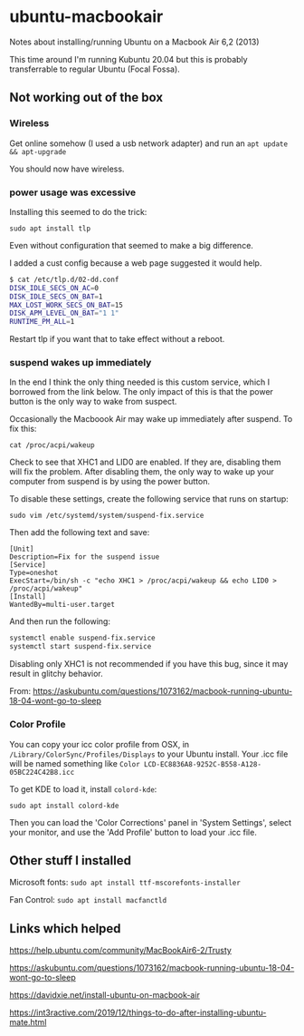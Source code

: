 # ubuntu-macbookair

Notes about installing/running Ubuntu on a Macbook Air 6,2 (2013)

This time around I'm running Kubuntu 20.04 but this is probably transferrable to regular Ubuntu (Focal Fossa).

## Not working out of the box

### Wireless

Get online somehow (I used a usb network adapter) and run an `apt update && apt-upgrade`

You should now have wireless.

### power usage was excessive

Installing this seemed to do the trick:

`sudo apt install tlp`

Even without configuration that seemed to make a big difference.

I added a cust config because a web page suggested it would help.

```bash
$ cat /etc/tlp.d/02-dd.conf
DISK_IDLE_SECS_ON_AC=0
DISK_IDLE_SECS_ON_BAT=1
MAX_LOST_WORK_SECS_ON_BAT=15
DISK_APM_LEVEL_ON_BAT="1 1"
RUNTIME_PM_ALL=1
```

Restart tlp if you want that to take effect without a reboot.

### suspend wakes up immediately

In the end I think the only thing needed is this custom service, which I borrowed from the link below. The only impact of this is that the power button is the only way to wake from suspect.

Occasionally the Macboook Air may wake up immediately after suspend. To fix this:

`cat /proc/acpi/wakeup`

Check to see that XHC1 and LID0 are enabled. If they are, disabling them will fix the problem. After disabling them, the only way to wake up your computer from suspend is by using the power button.

To disable these settings, create the following service that runs on startup:

`sudo vim /etc/systemd/system/suspend-fix.service`

Then add the following text and save:

```
[Unit]
Description=Fix for the suspend issue
[Service]
Type=oneshot 
ExecStart=/bin/sh -c "echo XHC1 > /proc/acpi/wakeup && echo LID0 > /proc/acpi/wakeup"
[Install]
WantedBy=multi-user.target
```

And then run the following:

```bash
systemctl enable suspend-fix.service
systemctl start suspend-fix.service
```

Disabling only XHC1 is not recommended if you have this bug, since it may result in glitchy behavior.

From: https://askubuntu.com/questions/1073162/macbook-running-ubuntu-18-04-wont-go-to-sleep

### Color Profile

You can copy your icc color profile from OSX, in `/Library/ColorSync/Profiles/Displays` to your Ubuntu install. Your .icc file will be named something like `Color LCD-EC8836A8-9252C-B558-A128-05BC224C42B8.icc`

To get KDE to load it, install `colord-kde`:

`sudo apt install colord-kde`

Then you can load the 'Color Corrections' panel in 'System Settings', select your monitor, and use the 'Add Profile' button to load your .icc file.

## Other stuff I installed

Microsoft fonts: 
`sudo apt install ttf-mscorefonts-installer`

Fan Control:
`sudo apt install macfanctld`

## Links which helped

https://help.ubuntu.com/community/MacBookAir6-2/Trusty

https://askubuntu.com/questions/1073162/macbook-running-ubuntu-18-04-wont-go-to-sleep

https://davidxie.net/install-ubuntu-on-macbook-air

https://int3ractive.com/2019/12/things-to-do-after-installing-ubuntu-mate.html
